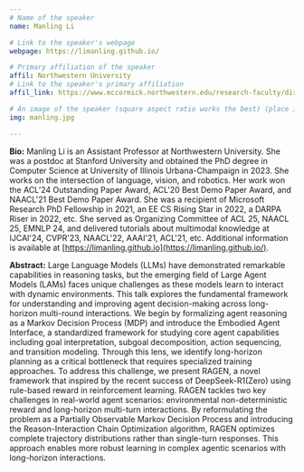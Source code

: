 ```yaml
---
# Name of the speaker
name: Manling Li

# Link to the speaker's webpage
webpage: https://limanling.github.io/

# Primary affiliation of the speaker
affil: Northwestern University
# Link to the speaker's primary affiliation
affil_link: https://www.mccormick.northwestern.edu/research-faculty/directory/profiles/li-manling.html

# An image of the speaker (square aspect ratio works the best) (place in the `assets/img/speakers` directory)
img: manling.jpg

---
```


<!-- Whatever you write below will show up as the speaker's bio -->

 <!-- Manling Li is an assistant professor at the Computer Science department of Northwestern University. Manling obtained her Ph.D. degree in Computer Science at University of Illinois Urbana-Champaign in 2023. -->

**Bio:** 
Manling Li is an Assistant Professor at Northwestern University. She was a postdoc at Stanford University and obtained the PhD degree in Computer Science at University of Illinois Urbana-Champaign in 2023. She works on the intersection of language, vision, and robotics. Her work won the ACL’24 Outstanding Paper Award, ACL'20 Best Demo Paper Award, and NAACL'21 Best Demo Paper Award. She was a recipient of Microsoft Research PhD Fellowship in 2021, an EE CS Rising Star in 2022, a DARPA Riser in 2022, etc. She served as Organizing Committee of ACL 25, NAACL 25, EMNLP 24, and delivered tutorials about multimodal knowledge at IJCAI'24, CVPR'23, NAACL'22, AAAI'21, ACL'21, etc. Additional information is available at [https://limanling.github.io](https://limanling.github.io/).


**Abstract:** 
Large Language Models (LLMs) have demonstrated remarkable capabilities in reasoning tasks, but the emerging field of Large Agent Models (LAMs) faces unique challenges as these models learn to interact with dynamic environments. This talk explores the fundamental framework for understanding and improving agent decision-making across long-horizon multi-round interactions.
We begin by formalizing agent reasoning as a Markov Decision Process (MDP) and introduce the Embodied Agent Interface, a standardized framework for studying core agent capabilities including goal interpretation, subgoal decomposition, action sequencing, and transition modeling. Through this lens, we identify long-horizon planning as a critical bottleneck that requires specialized training approaches. To address this challenge, we present RAGEN, a novel framework that inspired by the recent success of DeepSeek-R1(Zero) using rule-based reward in reinforcement learning. RAGEN tackles two key challenges in real-world agent scenarios: environmental non-deterministic reward and long-horizon multi-turn interactions. By reformulating the problem as a Partially Observable Markov Decision Process and introducing the Reason-Interaction Chain Optimization algorithm, RAGEN optimizes complete trajectory distributions rather than single-turn responses. This approach enables more robust learning in complex agentic scenarios with long-horizon interactions.
